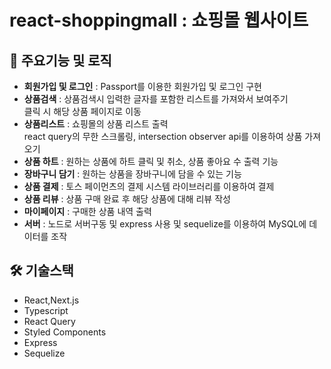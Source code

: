 ﻿# react-shoppingmall : 쇼핑몰 웹사이트

 ## 🔔 주요기능 및 로직
 - **회원가입 및 로그인** : Passport를 이용한 회원가입 및 로그인 구현
 - **상품검색** : 상품검색시 입력한 글자를 포함한 리스트를 가져와서 보여주기 <br>클릭 시 해당 상품 페이지로 이동
 - **상품리스트** : 쇼핑몰의 상품 리스트 출력 <br>react query의 무한 스크롤링, intersection observer api를 이용하여 상품 가져오기
 - **상품 하트** : 원하는 상품에 하트 클릭 및 취소, 상품 좋아요 수 출력 기능
 - **장바구니 담기** : 원하는 상품을 장바구니에 담을 수 있는 기능
 - **상품 결제** : 토스 페이먼츠의 결제 시스템 라이브러리를 이용하여 결제
 - **상품 리뷰** : 상품 구매 완료 후 해당 상품에 대해 리뷰 작성
 - **마이페이지** : 구매한 상품 내역 출력
 - **서버** : 노드로 서버구동 및 express 사용 및 sequelize를 이용하여 MySQL에 데이터를 조작

## 🛠 기술스택 
- React,Next.js
- Typescript
- React Query
- Styled Components
- Express
- Sequelize
